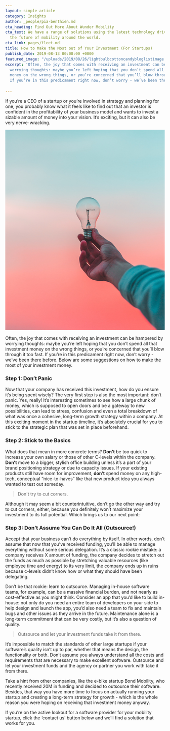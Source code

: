 ```yaml
---
layout: simple-article
category: Insights
author: _people/pia-benthien.md
cta_heading: Find Out More About Wunder Mobility
cta_text: We have a range of solutions using the latest technology driving forward
  the future of mobility around the world.
cta_link: pages/fleet.md
title: How to Make the Most out of Your Investment (For Startups)
publish_date: 2019-08-13 00:00:00 +0000
featured_image: "/uploads/2019/08/26/lightbulbcottoncandybloglistimage.jpeg"
excerpt: 'Often, the joy that comes with receiving an investment can be hampered by
  worrying thoughts: maybe you’re left hoping that you don’t spend all that investment
  money on the wrong things, or you’re concerned that you’ll blow through it too fast.
  If you’re in this predicament right now, don’t worry - we’ve been there before.'

---
```

If you’re a CEO of a startup or you’re involved in strategy and planning for one, you probably know what it feels like to find out that an investor is confident in the profitability of your business model and wants to invest a sizable amount of money into your vision. It’s exciting, but it can also be very nerve-wracking.

![](/uploads/2019/08/26/lightbulbcottoncandyblogbodyimage.jpg)

Often, the joy that comes with receiving an investment can be hampered by worrying thoughts: maybe you’re left hoping that you don’t spend all that investment money on the wrong things, or you’re concerned that you’ll blow through it too fast. If you’re in this predicament right now, don’t worry - we’ve been there before. Below are some suggestions on how to make the most of your investment money.

### Step 1: Don’t Panic

Now that your company has received this investment, how do you ensure it’s being spent wisely? The very first step is also the most important: don’t panic. Yes, really! It’s interesting sometimes to see how a large chunk of money, which is supposed to open doors and be a gateway to new possibilities, can lead to stress, confusion and even a total breakdown of what was once a cohesive, long-term growth strategy within a company. At this exciting moment in the startup timeline, it’s absolutely crucial for you to stick to the strategic plan that was set in place beforehand.

### Step 2: Stick to the Basics

What does that mean in more concrete terms? **Don’t** be too quick to increase your own salary or those of other C-levels within the company. **Don’t** move to a bigger, stylish office building unless it’s a part of your brand positioning strategy or due to capacity issues. If your existing products still have room for improvement, **don’t** spend money on any high-tech, conceptual “nice-to-haves” like that new product idea you always wanted to test out someday.

> Don't try to cut corners.

Although it may seem a bit counterintuitive, don’t go the other way and try to cut corners, either, because you definitely won’t maximize your investment to its full potential. Which brings us to our next point:

### Step 3: Don’t Assume You Can Do It All (Outsource!)

Accept that your business can’t do everything by itself. In other words, don’t assume that now that you’ve received funding, you’ll be able to manage everything without some serious delegation. It’s a classic rookie mistake: a company receives X amount of funding, the company decides to stretch out the funds as much as possible by stretching valuable resources (like employee time and energy) to its very limit, the company ends up in ruins because c-levels didn’t know how or what they should have been delegating.

Don’t be that rookie: learn to outsource. Managing in-house software teams, for example, can be a massive financial burden, and not nearly as cost-effective as you might think. Consider an app that you’d like to build in-house: not only do you need an entire team of developers on your side to help design and launch the app, you’d also need a team to fix and maintain bugs and other issues as they arrive in the future. Maintenance alone is a long-term commitment that can be very costly, but it’s also a question of quality.

> Outsource and let your investment funds take it from there.

It’s impossible to match the standards of other large startups if your software’s quality isn’t up to par, whether that means the design, the functionality or both. Don’t assume you always understand all the costs and requirements that are necessary to make excellent software. Outsource and let your investment funds and the agency or partner you work with take it from there.

Take a hint from other companies, like the e-bike startup Bond Mobility, who recently received 20M in funding and decided to outsource their software. Besides, that way you have more time to focus on actually running your startup and creating a long-term strategy for growth - which is the whole reason you were hoping on receiving that investment money anyway.

If you’re on the active lookout for a software provider for your mobility startup, click the ‘contact us’ button below and we’ll find a solution that works for you.